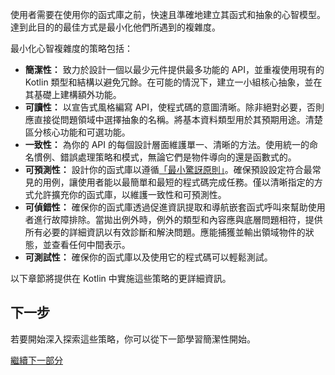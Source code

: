 [//]: # (title: 最小化心智複雜度概覽)

使用者需要在使用你的函式庫之前，快速且準確地建立其函式和抽象的心智模型。達到此目的的最佳方式是最小化他們所遇到的複雜度。

最小化心智複雜度的策略包括：

*   **簡潔性：** 致力於設計一個以最少元件提供最多功能的 API，並重複使用現有的 Kotlin 類型和結構以避免冗餘。在可能的情況下，建立一小組核心抽象，並在其基礎上建構額外功能。
*   **可讀性：** 以宣告式風格編寫 API，使程式碼的意圖清晰。除非絕對必要，否則應直接從問題領域中選擇抽象的名稱。將基本資料類型用於其預期用途。清楚區分核心功能和可選功能。
*   **一致性：** 為你的 API 的每個設計層面維護單一、清晰的方法。使用統一的命名慣例、錯誤處理策略和模式，無論它們是物件導向的還是函數式的。
*   **可預測性：** 設計你的函式庫以遵循[「最小驚訝原則」](https://en.wikipedia.org/wiki/Principle_of_least_astonishment)。確保預設設定符合最常見的用例，讓使用者能以最簡單和最短的程式碼完成任務。僅以清晰指定的方式允許擴充你的函式庫，以維護一致性和可預測性。
*   **可偵錯性：** 確保你的函式庫透過促進資訊提取和導航嵌套函式呼叫來幫助使用者進行故障排除。當拋出例外時，例外的類型和內容應與底層問題相符，提供所有必要的詳細資訊以有效診斷和解決問題。應能捕獲並輸出領域物件的狀態，並查看任何中間表示。
*   **可測試性：** 確保你的函式庫以及使用它的程式碼可以輕鬆測試。

以下章節將提供在 Kotlin 中實施這些策略的更詳細資訊。

## 下一步

若要開始深入探索這些策略，你可以從下一節學習簡潔性開始。

[繼續下一部分](api-guidelines-simplicity.md)